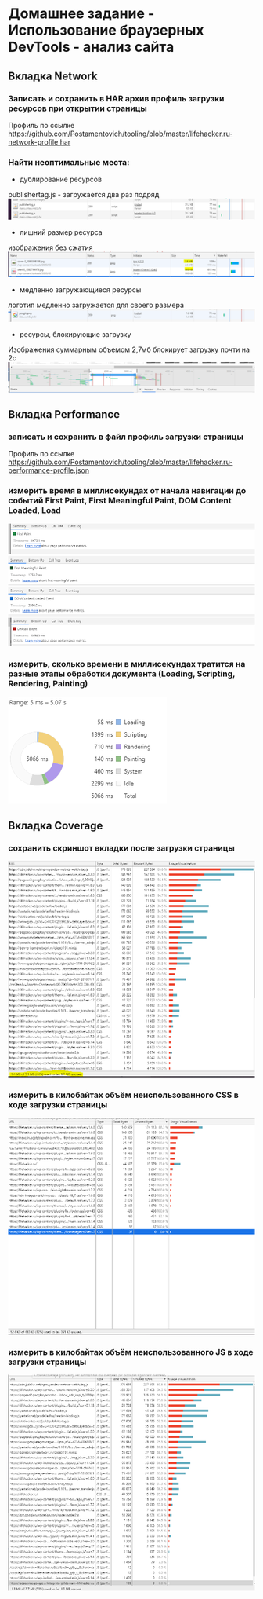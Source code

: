 # Домашнее задание - Использование браузерных DevTools - анализ сайта

## Вкладка Network

### Записать и сохранить в HAR архив профиль загрузки ресурсов при открытии страницы

Профиль по ссылке https://github.com/Postamentovich/tooling/blob/master/lifehacker.ru-network-profile.har

### Найти неоптимальные места:

- дублирование ресурсов <br>

publishertag.js - загружается два раз подряд
![alt text](/assets/2.png)

- лишний размер ресурса <br>

изображения без сжатия
![alt text](/assets/1.png)

- медленно загружающиеся ресурсы <br>

логотип медленно загружается для своего размера
![alt text](/assets/3.png)

- ресурсы, блокирующие загрузку

Изображения суммарным объемом 2,7мб блокирует загрузку почти на 2с
![alt text](/assets/4.png)

## Вкладка Performance

### записать и сохранить в файл профиль загрузки страницы

Профиль по ссылке https://github.com/Postamentovich/tooling/blob/master/lifehacker.ru-performance-profile.json

### измерить время в миллисекундах от начала навигации до событий First Paint, First Meaningful Paint, DOM Content Loaded, Load

![alt text](/assets/5.png)
![alt text](/assets/6.png)
![alt text](/assets/7.png)
![alt text](/assets/8.png)

### измерить, сколько времени в миллисекундах тратится на разные этапы обработки документа (Loading, Scripting, Rendering, Painting)

![alt text](/assets/9.png)

## Вкладка Coverage

### сохранить скриншот вкладки после загрузки страницы

![alt text](/assets/10.png)

### измерить в килобайтах объём неиспользованного CSS в ходе загрузки страницы

![alt text](/assets/11.png)

### измерить в килобайтах объём неиспользованного JS в ходе загрузки страницы

![alt text](/assets/18.png)


